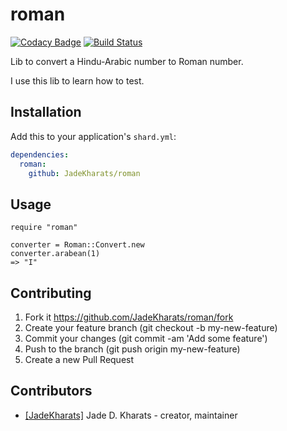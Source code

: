 # roman

[![Codacy Badge](https://api.codacy.com/project/badge/Grade/135b2a4c035849e28ed5404c313a9e37)](https://app.codacy.com/app/david_16/roman.cr?utm_source=github.com&utm_medium=referral&utm_content=JadeKharats/roman.cr&utm_campaign=Badge_Grade_Dashboard)
[![Build Status](https://travis-ci.org/JadeKharats/roman.cr.svg?branch=master)](https://travis-ci.org/JadeKharats/roman.cr)

Lib to convert a Hindu-Arabic number to Roman number.

I use this lib to learn how to test.

## Installation

Add this to your application's `shard.yml`:

```yaml
dependencies:
  roman:
    github: JadeKharats/roman
```

## Usage

```crystal
require "roman"
```

```crystal
converter = Roman::Convert.new
converter.arabean(1)
=> "I"
```

## Contributing

1. Fork it https://github.com/JadeKharats/roman/fork
2. Create your feature branch (git checkout -b my-new-feature)
3. Commit your changes (git commit -am 'Add some feature')
4. Push to the branch (git push origin my-new-feature)
5. Create a new Pull Request

## Contributors

-  [[JadeKharats]](https://github.com/JadeKharats) Jade D. Kharats - creator, maintainer
